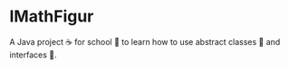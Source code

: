 # IMathFigur
A Java project ☕ for school 🏫 to learn how to use abstract classes 🧽 and interfaces 📰.
